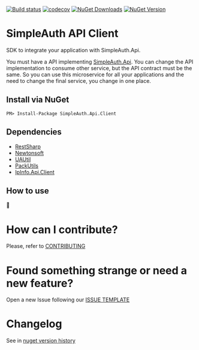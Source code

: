 [![Build status](https://ci.appveyor.com/api/projects/status/57pkygxx3adfie0j?svg=true)](https://ci.appveyor.com/project/ThiagoBarradas/simple-auth-api-client)
[![codecov](https://codecov.io/gh/ThiagoBarradas/simple-auth-api-client/branch/master/graph/badge.svg)](https://codecov.io/gh/ThiagoBarradas/simple-auth-api-client)
[![NuGet Downloads](https://img.shields.io/nuget/dt/SimpleAuth.Api.Client.svg)](https://www.nuget.org/packages/SimpleAuth.Api.Client/)
[![NuGet Version](https://img.shields.io/nuget/v/SimpleAuth.Api.Client.svg)](https://www.nuget.org/packages/SimpleAuth.Api.Client/)

# SimpleAuth API Client

SDK to integrate your application with SimpleAuth.Api.

You must have a API implementing [SimpleAuth.Api](https://github.com/ThiagoBarradas/simple-auth-api). 
You can change the API implementation to consume other service, but the API contract must be the same.
So you can use this microservice for all your applications and the need to change the final service, you change in one place.

## Install via NuGet

```
PM> Install-Package SimpleAuth.Api.Client
```

## Dependencies

* [RestSharp](https://github.com/restsharp/RestSharp)
* [Newtonsoft](https://github.com/JamesNK/Newtonsoft.Json)
* [UAUtil](https://github.com/thiagobarradas/uautil)
* [PackUtils](https://github.com/thiagobarradas/packutils)
* [IpInfo.Api.Client](https://github.com/thiagobarradas/ipinfo-api-client)

## How to use

:construction:

# How can I contribute?
Please, refer to [CONTRIBUTING](.github/CONTRIBUTING.md)

# Found something strange or need a new feature?
Open a new Issue following our [ISSUE TEMPLATE](.github/ISSUE_TEMPLATE.md)

# Changelog
See in [nuget version history](https://www.nuget.org/packages/SimpleAuth.Api.Client)


